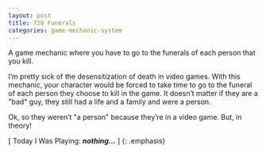 ```yaml
---
layout: post
title: 728 Funerals
categories: game-mechanic-system
---
```

A game mechanic where you have to go to the funerals of each person that you kill.

I’m pretty sick of the desensitization of death in video games.  With this mechanic, your character would be forced to take time to go to the funeral of each person they choose to kill in the game.  It doesn’t matter if they are a "bad" guy, they still had a life and a family and were a person.

Ok, so they weren’t "a person" because they’re in a video game.  But, in theory!

[ Today I Was Playing: ***nothing...*** ]
{: .emphasis}